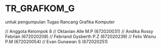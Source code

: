 # TR_GRAFKOM_G
untuk pengumpulan Tugas Rancang Grafika Komputer

//  Anggota Kelompok 8
//  Oktavian Alle M.P (672020031)
//  Andika Rossy Febrian (672020208)
//  Febriand Gysberth P.Z (672020239)
//  Felix Wisnu  P.M (672020054)
//  Evan Gunawan S (672020251)
